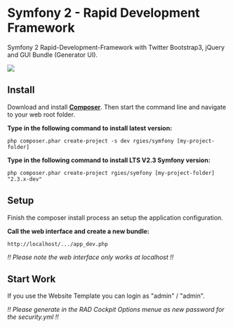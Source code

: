 Symfony 2 - Rapid Development Framework
==============================

Symfony 2 Rapid-Development-Framework with Twitter Bootstrap3, jQuery and GUI Bundle (Generator UI).

![](http://www.rgies.de/rad/rapid_development.png)

## Install

Download and install **[Composer](http://getcomposer.org/download)**.
Then start the command line and navigate to your web root folder.

**Type in the following command to install latest version:**

	php composer.phar create-project -s dev rgies/symfony [my-project-folder]

**Type in the following command to install LTS V2.3 Symfony version:**

	php composer.phar create-project rgies/symfony [my-project-folder] "2.3.x-dev"
	
## Setup

Finish the composer install process an setup the application configuration.

**Call the web interface and create a new bundle:**

	http://localhost/.../app_dev.php

*!! Please note the web interface only works at localhost !!*

## Start Work

If you use the Website Template you can login as "admin" / "admin".

*!! Please generate in the RAD Cockpit Options menue as new password for the security.yml !!*

